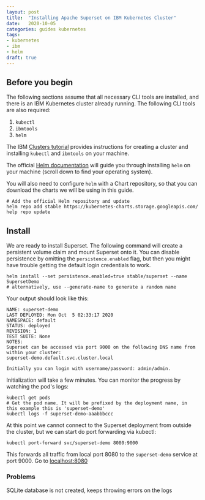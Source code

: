 ```yaml
---
layout: post
title:  "Installing Apache Superset on IBM Kubernetes Cluster"
date:   2020-10-05
categories: guides kubernetes
tags:
- kubernetes
- ibm
- helm
draft: true
---
```


## Before you begin

The following sections assume that all necessary CLI tools are installed, and
there is an IBM Kubernetes cluster already running. The following CLI tools 
are also required:

1. `kubectl`
1. `ibmtools`
1. `helm`

The IBM [Clusters tutorial][1] provides instructions for creating a cluster and
installing `kubectl` and `ibmtools` on your machine.

The official [Helm documentation][2] will guide you through installing `helm` 
on your machine (scroll down to find your operating system).
 
You will also need to configure `helm` with a Chart repository, so that you can
download the charts we will be using in this guide.

```shell script
# Add the official Helm repository and update
helm repo add stable https://kubernetes-charts.storage.googleapis.com/
help repo update
```


## Install

We are ready to install Superset. The following command will create a 
persistent volume claim and mount Superset onto it. You can disable
persistence by omitting the `persistence.enabled` flag, but then you might
have trouble getting the default login credentials to work. 

```shell script
helm install --set persistence.enabled=true stable/superset --name SupersetDemo
# alternatively, use --generate-name to generate a random name 
```


Your output should look like this:

```
NAME: superset-demo
LAST DEPLOYED: Mon Oct  5 02:33:17 2020
NAMESPACE: default
STATUS: deployed
REVISION: 1
TEST SUITE: None
NOTES:
Superset can be accessed via port 9000 on the following DNS name from within your cluster:
superset-demo.default.svc.cluster.local

Initially you can login with username/password: admin/admin.
```

Initialization will take a few minutes. You can monitor the progress by watching the pod's logs:

```shell script
kubectl get pods
# Get the pod name. It will be prefixed by the deployment name, in this example this is 'superset-demo'
kubectl logs -f superset-demo-aaabbbccc
```

At this point we cannot connect to the Superset deployment from outside the cluster,
but we can start do port forwarding via kubectl:

```shell script
kubectl port-forward svc/superset-demo 8080:9000
```

This forwards all traffic from local port 8080 to the `superset-demo` service at port 9000. Go to [localhost:8080](localhost:8080)


### Problems
SQLite database is not created, keeps throwing errors on the logs


[1]: https://cloud.ibm.com/docs/containers?topic=containers-cs_cluster_tutorial
[2]: https://helm.sh/docs/intro/install/
